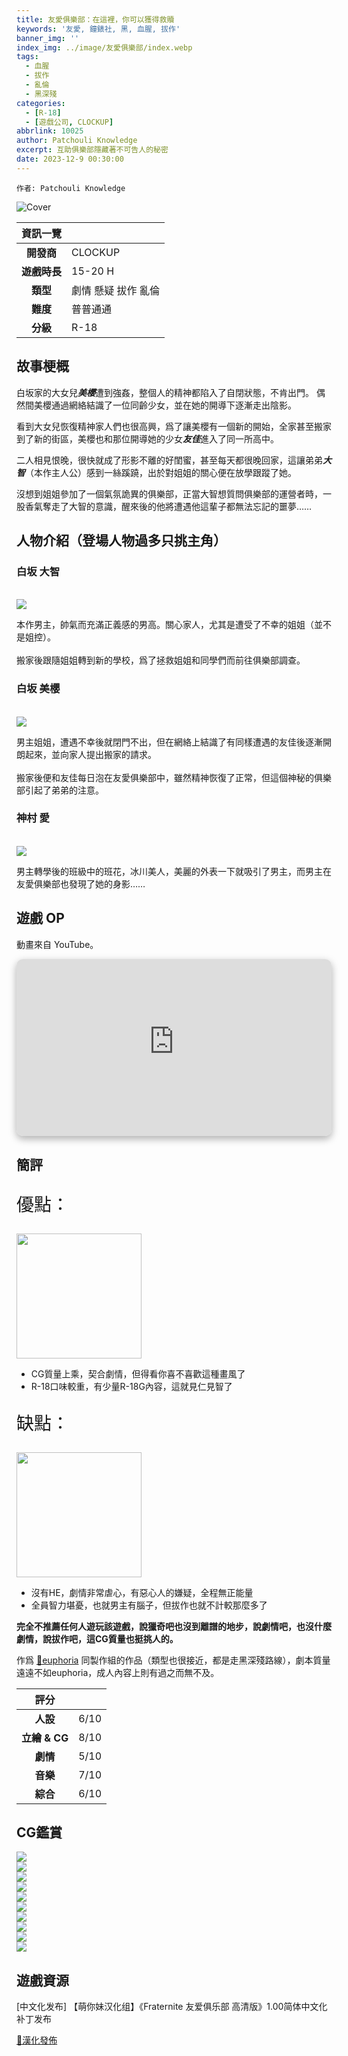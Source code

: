 ```yaml
---
title: 友愛俱樂部：在這裡，你可以獲得救贖
keywords: '友愛, 鐘錶社, 黑, 血腥, 拔作'
banner_img: ''
index_img: ../image/友愛俱樂部/index.webp
tags:
  - 血腥
  - 拔作
  - 亂倫
  - 黑深殘
categories:
  - [R-18]
  - [遊戲公司, CLOCKUP]
abbrlink: 10025
author: Patchouli Knowledge
excerpt: 互助俱樂部隱藏著不可告人的秘密
date: 2023-12-9 00:30:00
---
```


`作者: Patchouli Knowledge`

<style>
.heimu {
    display: inline-block;
    background-color: #25252533;
    color: transparent;
    text-shadow: none;
    border-radius: 8px;
    padding: 4px 8px;
    transition: all ease .2s;
}
.heimu:hover, .heimu:active,
.heimu:hover .heimu, .heimu:active .heimu {
    color: white !important;
}
.heimu:hover a, a:hover .heimu,
.heimu:active a, a:active .heimu {
    color: lightblue !important;
}
.heimu:hover .new, .heimu .new:hover, .new:hover .heimu,
.heimu:active .new, .heimu .new:active, .new:active .heimu {
    color: #BA0000 !important;
}
</style>

<style>
.BIGNAME
{
font-size:40px;
font-weight:bolder;
font-family:serif
}
</style>

<style>
.CV
{
font-size:30px;
font-weight:bolder;
font-family:serif
}
</style>

![Cover](../image/友愛俱樂部/post.jpg)

| 資訊一覽     |                  |
|:--------:|:---------------- |
| **開發商**  | CLOCKUP |
| **遊戲時長** |15-20 H          |
| **類型**   | 劇情 懸疑 拔作 亂倫     |
| **難度**   | 普普通通            |
| **分級**   | R-18             |

## 故事梗概

白坂家的大女兒***美櫻***遭到強姦，整個人的精神都陷入了自閉狀態，不肯出門。
偶然間美櫻通過網絡結識了一位同齡少女，並在她的開導下逐漸走出陰影。

看到大女兒恢復精神家人們也很高興，爲了讓美櫻有一個新的開始，全家甚至搬家到了新的街區，美櫻也和那位開導她的少女***友佳***進入了同一所高中。

二人相見恨晚，很快就成了形影不離的好閨蜜，甚至每天都很晚回家，這讓弟弟***大智***（本作主人公）感到一絲蹊蹺，出於對姐姐的關心便在放學跟蹤了她。

沒想到姐姐參加了一個氣氛詭異的俱樂部，正當大智想質問俱樂部的運營者時，一股香氣奪走了大智的意識，醒來後的他將遭遇他這輩子都無法忘記的噩夢……


## 人物介紹（登場人物過多只挑主角）

### 白坂 大智 

<br>
<div class="row">
<div class="col-4">
<img class="bg-transparent" src="../image/友愛俱樂部/taichi-full.webp" style="max-height:300px"/>
</div>
<div class="col-8">
<p>
本作男主，帥氣而充滿正義感的男高。關心家人，尤其是遭受了不幸的姐姐（並不是姐控）。<br><br>搬家後跟隨姐姐轉到新的學校，爲了拯救姐姐和同學們而前往俱樂部調查。
</p>
</div>
</div>

### 白坂 美櫻

<br>
<div class="row">
<div class="col-4">
<img class="bg-transparent" src="../image/友愛俱樂部/mio-full.webp" style="max-height:300px"/>
</div>
<div class="col-8">
<p>
男主姐姐，遭遇不幸後就閉門不出，但在網絡上結識了有同樣遭遇的友佳後逐漸開朗起來，並向家人提出搬家的請求。
<br><br>搬家後便和友佳每日泡在友愛俱樂部中，雖然精神恢復了正常，但這個神秘的俱樂部引起了弟弟的注意。
</p>
</div>
</div>

### 神村 愛

<br>
<div class="row">
<div class="col-4">
<img class="bg-transparent" src="../image/友愛俱樂部/meg-full.webp" style="max-height:300px"/>
</div>
<div class="col-8">
<p>
男主轉學後的班級中的班花，冰川美人，美麗的外表一下就吸引了男主，而男主在友愛俱樂部也發現了她的身影……
</p>
</div>
</div>


## 遊戲 OP

動畫來自 YouTube。

<style>
  #y2b {
    box-shadow: 0 5px 11px 0 rgb(0 0 0 / 18%), 0 4px 15px 0 rgb(0 0 0 / 15%);
    border-radius: 10px;
    aspect-ratio: 16 / 9;
    /*height: 100%;*/
    width: 100%;
    background-color: transparent;
    background-image: url('../image/mona-loading.webp');
    background-size: 70px;
    background-repeat: no-repeat;
    background-position: center
  }
</style>
<iframe id='y2b' loading="lazy" src="https://www.youtube-nocookie.com/embed/3RS8ZNDM1xs" title="YouTube video player" frameborder="0" allow="encrypted-media; picture-in-picture" allowfullscreen>
</iframe>


## 簡評

<div class="row align-items-center">
  <p class="col" style="font-size:200%;">優點：</p>
  <img class="align-right ml-auto bg-transparent" width="200px" src="../image/Atri/yes.webp" alt=""></img>
</div>

 * CG質量上乘，契合劇情，但得看你喜不喜歡這種畫風了
 * R-18口味較重，有少量R-18G內容，這就見仁見智了
 
<div class="row align-items-center">
  <p class="col" style="font-size:200%;">缺點：</p>
  <img class="align-right ml-auto bg-transparent" width="200px" src="../image/Atri/no.webp" alt=""></img>
</div>

 * 沒有HE，劇情非常虐心，有惡心人的嫌疑，全程無正能量
 * 全員智力堪憂，也就男主有腦子，但拔作也就不計較那麼多了

**完全不推薦任何人遊玩該遊戲，說獵奇吧也沒到離譜的地步，說劇情吧，也沒什麼劇情，說拔作吧，這CG質量也挺挑人的。**

作爲 [🔗euphoria](/article/10009) 同製作組的作品（類型也很接近，都是走黑深殘路線），劇本質量遠遠不如euphoria，成人內容上則有過之而無不及。

| 評分        |      |
|:---------:|:----- |
| **人設**    | 6/10 |
| **立繪 & CG** | 8/10 |
| **劇情**    | 5/10 |
| **音樂**    | 7/10 |
| **綜合**    | 6/10 |



## CG鑑賞

<div class="row">
  <div class="col-6 col-lg-6 my-1 mx-0"><img class="img-fluid" src="../image/友愛俱樂部/cg1.webp" class="" loading=lazy/></div>
  <div class="col-6 col-lg-6 my-1 mx-0"><img class="img-fluid" src="../image/友愛俱樂部/cg2.webp" class="" loading=lazy/></div>
  <div class="col-6 col-lg-6 my-1 mx-0"><img class="img-fluid" src="../image/友愛俱樂部/cg3.webp" class="" loading=lazy/></div>
  <div class="col-6 col-lg-6 my-1 mx-0"><img class="img-fluid" src="../image/友愛俱樂部/cg4.webp" class="" loading=lazy/></div>
  <div class="col-6 col-lg-6 my-1 mx-0"><img class="img-fluid" src="../image/友愛俱樂部/cg5.webp" class="" loading=lazy/></div>
  <div class="col-6 col-lg-6 my-1 mx-0"><img class="img-fluid" src="../image/友愛俱樂部/cg6.webp" class="" loading=lazy/></div>
  <div class="col-6 col-lg-6 my-1 mx-0"><img class="img-fluid" src="../image/友愛俱樂部/cg7.webp" class="" loading=lazy/></div>
  <div class="col-6 col-lg-6 my-1 mx-0"><img class="img-fluid" src="../image/友愛俱樂部/cg8.webp" class="" loading=lazy/></div>
  <div class="col-6 col-lg-6 my-1 mx-0"><img class="img-fluid" src="../image/友愛俱樂部/cg9.webp" class="" loading=lazy/></div>
  <div class="col-6 col-lg-6 my-1 mx-0"><img class="img-fluid" src="../image/友愛俱樂部/cg10.webp" class="" loading=lazy/></div>
</div>

## 遊戲資源

[中文化发布] 【萌你妹汉化组】《Fraternite 友爱俱乐部 高清版》1.00简体中文化补丁发布

[🔗漢化發佈](https://bbs.natsunokiseki.org/forum.php?mod=viewthread&tid=21731)

<script>
  document.addEventListener("DOMContentLoaded", function(){
    let pclefts = document.querySelectorAll('.pc-left');
    pclefts.forEach((el) => {
      el.addEventListener('touchstart', function(){
        el.classList.add('touch');
      })
      el.addEventListener('touchend', function(){
        el.classList.remove('touch');
      })
    });
    //setTimeout(() => document.documentElement.setAttribute('data-user-color-scheme', 'light'), 1000)
  })
</script>

<style>
body {
    background: url('../image/友愛俱樂部/index.webp') no-repeat fixed center;
    background-size: cover;
}
#banner {
    background: url('')!important;
    background-color: transparent!important;
}
  #toc {
     background-color: var(--board-bg-color);
     padding: 20px 10px 20px 20px;
     border-radius: 10px;
     top: 4rem;
  }
.mask.flex-center {
	background-color: transparent!important;
}
.page-header  {
  background-color: rgba(0,0,0,0.5);
  padding: 3px;
  border-radius: 5px;
}
</style>
<script>
window.addEventListener('DOMContentLoaded', function() {

});
</script>